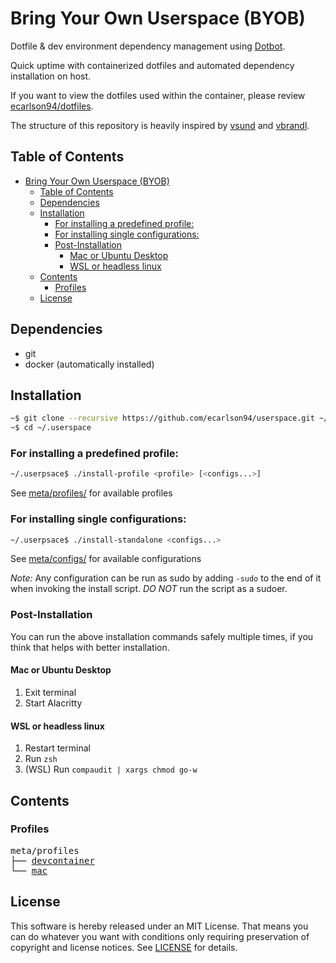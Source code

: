 # Bring Your Own Userspace (BYOB)
Dotfile & dev environment dependency management using [Dotbot](https://github.com/anishathalye/dotbot).

Quick uptime with containerized dotfiles and automated dependency installation on host.

If you want to view the dotfiles used within the container, please review [ecarlson94/dotfiles](https://github.com/ecarlson94/dotfiles).

The structure of this repository is heavily inspired by [vsund](https://github.com/vsund/dotfiles) and [vbrandl](https://github.com/vbrandl/dotfiles).

## Table of Contents

<!-- TOC GFM -->

- [Bring Your Own Userspace (BYOB)](#bring-your-own-userspace-byob)
  - [Table of Contents](#table-of-contents)
  - [Dependencies](#dependencies)
  - [Installation](#installation)
    - [For installing a predefined profile:](#for-installing-a-predefined-profile)
    - [For installing single configurations:](#for-installing-single-configurations)
    - [Post-Installation](#post-installation)
      - [Mac or Ubuntu Desktop](#mac-or-ubuntu-desktop)
      - [WSL or headless linux](#wsl-or-headless-linux)
  - [Contents](#contents)
    - [Profiles](#profiles)
  - [License](#license)

<!-- TOC -->

## Dependencies
- git
- docker (automatically installed)

## Installation
```bash
~$ git clone --recursive https://github.com/ecarlson94/userspace.git ~/.userspace
~$ cd ~/.userspace
```

### For installing a predefined profile:
```bash
~/.userpsace$ ./install-profile <profile> [<configs...>]
```
See [meta/profiles/](./meta/profiles) for available profiles

### For installing single configurations:
```bash
~/.userpsace$ ./install-standalone <configs...>
```
See [meta/configs/](./meta/configs) for available configurations

_*Note:*_ Any configuration can be run as sudo by adding `-sudo` to the end of it when invoking the install script.
*DO NOT* run the script as a sudoer.

### Post-Installation
You can run the above installation commands safely multiple times, if you think that helps with better installation.

#### Mac or Ubuntu Desktop
1. Exit terminal
1. Start Alacritty

#### WSL or headless linux
1. Restart terminal
1. Run `zsh`
1. (WSL) Run `compaudit | xargs chmod go-w`

## Contents

### Profiles
<pre>
meta/profiles
├── <a href="./meta/profiles/devcontainer" title="devcontainer">devcontainer</a>
└── <a href="./meta/profiles/mac" title="mac">mac</a>
</pre>

## License
This software is hereby released under an MIT License. That means you can do whatever you want with conditions only requiring preservation of copyright and license notices.
See [LICENSE](./LICENSE) for details.
